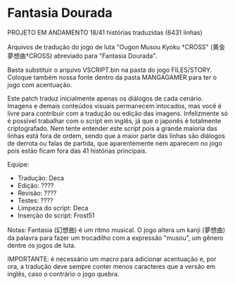 # Fantasia Dourada

PROJETO EM ANDAMENTO 18/41 histórias traduzidas (6431 linhas)

Arquivos de tradução do jogo de luta "Ougon Musou Kyoku †CROSS" (黄金夢想曲†CROSS) abreviado para "Fantasia Dourada".

Basta substituir o arquivo VSCRIPT.bin na pasta do jogo FILES/STORY. Coloque também nossa fonte dentro da pasta MANGAGAMER para ter o jogo com acentuação.

Este patch traduz inicialmente apenas os diálogos de cada cenário. Imagens e demais conteúdos visuais permanecem intocados, mas você é livre para contribuir com a tradução ou edição das imagens.
Infelizmente só é possível trabalhar com o script em inglês, já que o japonês é totalmente criptografado. Nem tente entender este script pois a grande maioria das linhas está fora de ordem,
sendo que a maior parte das linhas são diálogos de derrota ou falas de partida, que aparentemente nem aparecem no jogo pois estão ficam fora das 41 histórias principais.

Equipe:
- Tradução: Deca
- Edição: ????
- Revisão: ????
- Testes: ????
- Limpeza do script: Deca
- Inserção do script: Frost51

Notas: 
Fantasia (幻想曲) é um ritmo musical. O jogo altera um kanji (夢想曲) da palavra para fazer um trocadilho com a expressão "musou", um gênero dentre os jogos de luta.

IMPORTANTE: é necessário um macro para adicionar acentuação e, por ora, a tradução deve sempre conter menos caracteres que a versão em inglês, caso o contrário o jogo quebra.
